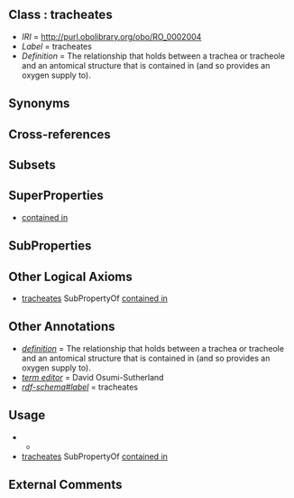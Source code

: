 
## Class : tracheates

 * *IRI* = http://purl.obolibrary.org/obo/RO_0002004
 * *Label* = tracheates
 * *Definition* = The relationship that holds between a trachea or tracheole and an antomical structure that is contained in (and so provides an oxygen supply to).

## Synonyms


## Cross-references


## Subsets


## SuperProperties

 * [contained in](../../RO/18/RO_0001018.md)

## SubProperties


## Other Logical Axioms

 * [tracheates](../../RO/04/RO_0002004.md) SubPropertyOf [contained in](../../RO/18/RO_0001018.md)

## Other Annotations

 * *[definition](../../IAO/15/IAO_0000115.md)* = The relationship that holds between a trachea or tracheole and an antomical structure that is contained in (and so provides an oxygen supply to).
 * *[term editor](../../IAO/17/IAO_0000117.md)* = David Osumi-Sutherland
 * *[rdf-schema#label](../../el/rdf-schema#label.md)* = tracheates

## Usage

 * -
 * [tracheates](../../RO/04/RO_0002004.md) SubPropertyOf [contained in](../../RO/18/RO_0001018.md)

## External Comments

